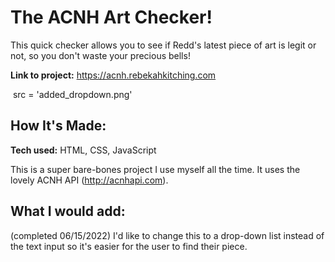 # The ACNH Art Checker!

This quick checker allows you to see if Redd's latest piece of art is legit or not, so you don't waste your precious bells!

**Link to project:** https://acnh.rebekahkitching.com 

<img> src = 'added_dropdown.png' </img>

## How It's Made:

**Tech used:** HTML, CSS, JavaScript

This is a super bare-bones project I use myself all the time. It uses the lovely ACNH API (http://acnhapi.com). 


## What I would add:

(completed 06/15/2022) I'd like to change this to a drop-down list instead of the text input so it's easier for the user to find their piece. 

